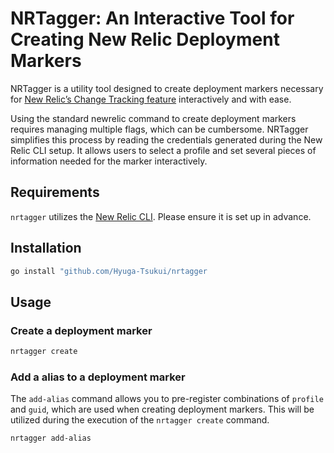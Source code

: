 # NRTagger: An Interactive Tool for Creating New Relic Deployment Markers

NRTagger is a utility tool designed to create deployment markers necessary for [New Relic’s Change Tracking feature](https://docs.newrelic.com/docs/change-tracking/change-tracking-cli/) interactively and with ease.

Using the standard newrelic command to create deployment markers requires managing multiple flags, which can be cumbersome. NRTagger simplifies this process by reading the credentials generated during the New Relic CLI setup. It allows users to select a profile and set several pieces of information needed for the marker interactively.

## Requirements

`nrtagger` utilizes the [New Relic CLI](https://docs.newrelic.com/docs/new-relic-solutions/tutorials/new-relic-cli/). Please ensure it is set up in advance.

## Installation

```bash
go install "github.com/Hyuga-Tsukui/nrtagger

```

## Usage

### Create a deployment marker

```bash
nrtagger create
``` 

### Add a alias to a deployment marker

The `add-alias` command allows you to pre-register combinations of `profile` and `guid`, which are used when creating deployment markers. This will be utilized during the execution of the `nrtagger create` command.


```bash
nrtagger add-alias
```
